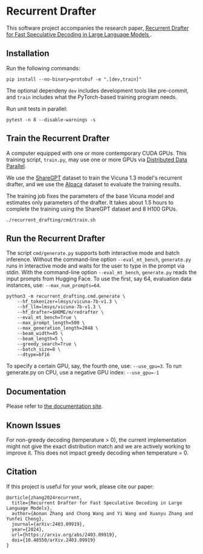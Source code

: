 # Recurrent Drafter

This software project accompanies the research paper, [Recurrent Drafter for Fast Speculative Decoding in Large Language Models
](https://arxiv.org/abs/2403.09919).

## Installation

Run the following commands:

```shell
pip install --no-binary=protobuf -e ".[dev,train]"
```

The optional dependeny `dev` includes development tools like pre-commit, and `train` includes what the PyTorch-based training program needs.

Run unit tests in parallel:

```shell
pytest -n 8 --disable-warnings -s
```

## Train the Recurrent Drafter

A computer equipped with one or more contemporary CUDA GPUs. This training script, `train.py`, may use one or more GPUs via [Distributed Data Parallel](https://pytorch.org/tutorials/intermediate/ddp_tutorial.html).

We use the [ShareGPT](https://huggingface.co/datasets/Aeala/ShareGPT_Vicuna_unfiltered) dataset to train the Vicuna 1.3 model's recurrent drafter, and we use the [Alpaca](https://huggingface.co/datasets/tatsu-lab/alpaca_eval) dataset to evaluate the training results.

The training job fixes the parameters of the base Vicuna model and estimates only parameters of the drafter.  It takes about 1.5 hours to complete the training using the ShareGPT dataset and 8 H100 GPUs.

```
./recurrent_drafting/cmd/train.sh
```

## Run the Recurrent Drafter

The script `cmd/generate.py` supports both interactive mode and batch inference. Without the command-line option `--eval_mt_bench`, `generate.py` runs in interactive mode and waits for the user to type in the prompt via stdin. With the command-line option `--eval_mt_bench`, `generate.py` reads the input prompts from Hugging Face. To use the first, say 64, evaluation data instances, use: `--max_num_prompts=64`.

```
python3 -m recurrent_drafting.cmd.generate \
    --hf_tokenizer=lmsys/vicuna-7b-v1.3 \
    --hf_llm=lmsys/vicuna-7b-v1.3 \
    --hf_drafter=$HOME/m/redrafter \
    --eval_mt_bench=True \
    --max_prompt_length=500 \
    --max_generation_length=2048 \
    --beam_width=45 \
    --beam_length=5 \
    --greedy_search=True \
    --batch_size=8 \
    --dtype=bf16
```

To specify a certain GPU, say, the fourth one, use: `--use_gpu=3`. To run generate.py on CPU, use a negative GPU index: `--use_gpu=-1`

## Documentation

Please refer to [the documentation site](docs/index.md).

## Known Issues

For non-greedy decoding (temperature > 0), the current implementation might not give the exact distribution match and we are actively working to improve it. This does not impact greedy decoding when temperature = 0.

## Citation

If this project is useful for your work, please cite our paper:

```
@article{zhang2024recurrent,
  title={Recurrent Drafter for Fast Speculative Decoding in Large Language Models},
  author={Aonan Zhang and Chong Wang and Yi Wang and Xuanyu Zhang and Yunfei Cheng},
  journal={arXiv:2403.09919},
  year={2024},
  url={https://arxiv.org/abs/2403.09919},
  doi={10.48550/arXiv.2403.09919}
}
```
